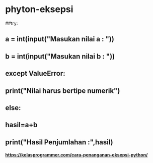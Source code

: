 # phyton-eksepsi
##try:
##    a = int(input("Masukan nilai a : "))
   
##    b = int(input("Masukan nilai b : "))

## except ValueError:
  
## print("Nilai harus bertipe numerik")

## else: 
  
## hasil=a+b
   
## print("Hasil Penjumlahan :",hasil)



#### https://kelasprogrammer.com/cara-penanganan-eksepsi-python/
